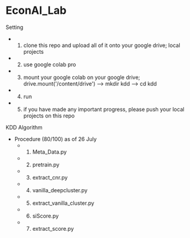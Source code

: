 # EconAI_Lab

Setting
- 1. clone this repo and upload all of it onto your google drive; local projects
- 2. use google colab pro
- 3. mount your google colab on your google drive; drive.mount('/content/drive') --> mkdir kdd --> cd kdd
- 4. run
- 5. if you have made any important progress, please push your local projects on this repo

KDD Algorithm 
- Procedure (80/100) as of 26 July
  - 1) Meta_Data.py 
  - 2) pretrain.py
  - 3) extract_cnr.py
  - 4) vanilla_deepcluster.py
  - 5) extract_vanilla_cluster.py
  - 6) siScore.py
  - 7) extract_score.py

